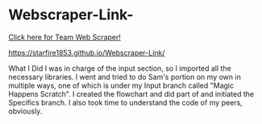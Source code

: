 # Webscraper-Link-
[Click here for Team Web Scraper!](https://github.com/wulfshadow/2020-Group-Web-Scraper/tree/Input)

https://starfire1853.github.io/Webscraper-Link/

What I Did
I was in charge of the input section, so I imported all the necessary libraries. I went and tried to do Sam's portion on my own in multiple ways, one of which is under my Input branch called "Magic Happens Scratch". I created the flowchart and did part of and initiated the Specifics branch. I also took time to understand the code of my peers, obviously. 
